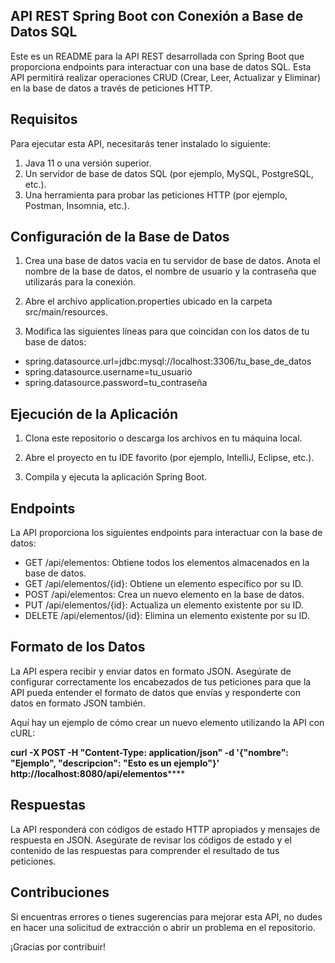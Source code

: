 ## API REST Spring Boot con Conexión a Base de Datos SQL ## 

Este es un README para la API REST desarrollada con Spring Boot que proporciona endpoints para interactuar con una base de datos SQL. Esta API permitirá realizar operaciones CRUD (Crear, Leer, Actualizar y Eliminar) en la base de datos a través de peticiones HTTP.

## Requisitos
Para ejecutar esta API, necesitarás tener instalado lo siguiente:

1. Java 11 o una versión superior.
2. Un servidor de base de datos SQL (por ejemplo, MySQL, PostgreSQL, etc.).
3. Una herramienta para probar las peticiones HTTP (por ejemplo, Postman, Insomnia, etc.).

## Configuración de la Base de Datos
1. Crea una base de datos vacía en tu servidor de base de datos. Anota el nombre de la base de datos, el nombre de usuario y la contraseña que utilizarás para la conexión.

3. Abre el archivo application.properties ubicado en la carpeta src/main/resources.

5. Modifica las siguientes líneas para que coincidan con los datos de tu base de datos:


- spring.datasource.url=jdbc:mysql://localhost:3306/tu_base_de_datos
- spring.datasource.username=tu_usuario
- spring.datasource.password=tu_contraseña

## Ejecución de la Aplicación

1. Clona este repositorio o descarga los archivos en tu máquina local.

3. Abre el proyecto en tu IDE favorito (por ejemplo, IntelliJ, Eclipse, etc.).

5. Compila y ejecuta la aplicación Spring Boot.

## Endpoints
La API proporciona los siguientes endpoints para interactuar con la base de datos:

- GET /api/elementos: Obtiene todos los elementos almacenados en la base de datos.
- GET /api/elementos/{id}: Obtiene un elemento específico por su ID.
- POST /api/elementos: Crea un nuevo elemento en la base de datos.
- PUT /api/elementos/{id}: Actualiza un elemento existente por su ID.
- DELETE /api/elementos/{id}: Elimina un elemento existente por su ID.

## Formato de los Datos

La API espera recibir y enviar datos en formato JSON. Asegúrate de configurar correctamente los encabezados de tus peticiones para que la API pueda entender el formato de datos que envías y responderte con datos en formato JSON también.

Aquí hay un ejemplo de cómo crear un nuevo elemento utilizando la API con cURL:

**curl -X POST -H "Content-Type: application/json" -d '{"nombre": "Ejemplo", "descripcion": "Esto es un ejemplo"}' http://localhost:8080/api/elementos******

## Respuestas
La API responderá con códigos de estado HTTP apropiados y mensajes de respuesta en JSON. Asegúrate de revisar los códigos de estado y el contenido de las respuestas para comprender el resultado de tus peticiones.

## Contribuciones
Si encuentras errores o tienes sugerencias para mejorar esta API, no dudes en hacer una solicitud de extracción o abrir un problema en el repositorio.

¡Gracias por contribuir!
